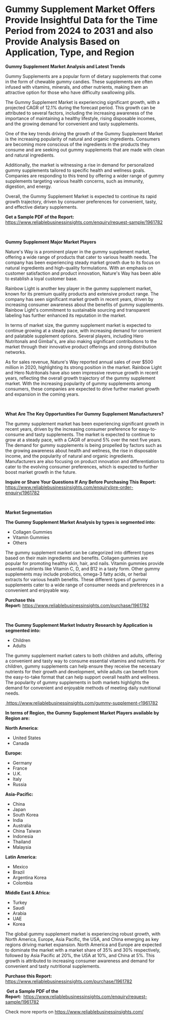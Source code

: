 <p><h1>Gummy Supplement Market Offers Provide Insightful Data for the Time Period from 2024 to 2031 and also Provide Analysis Based on Application, Type, and Region</h1></p><p><strong>Gummy Supplement Market Analysis and Latest Trends</strong></p>
<p><p>Gummy Supplements are a popular form of dietary supplements that come in the form of chewable gummy candies. These supplements are often infused with vitamins, minerals, and other nutrients, making them an attractive option for those who have difficulty swallowing pills.</p><p>The Gummy Supplement Market is experiencing significant growth, with a projected CAGR of 12.1% during the forecast period. This growth can be attributed to several factors, including the increasing awareness of the importance of maintaining a healthy lifestyle, rising disposable incomes, and the growing demand for convenient and tasty supplements.</p><p>One of the key trends driving the growth of the Gummy Supplement Market is the increasing popularity of natural and organic ingredients. Consumers are becoming more conscious of the ingredients in the products they consume and are seeking out gummy supplements that are made with clean and natural ingredients.</p><p>Additionally, the market is witnessing a rise in demand for personalized gummy supplements tailored to specific health and wellness goals. Companies are responding to this trend by offering a wider range of gummy supplements targeting various health concerns, such as immunity, digestion, and energy.</p><p>Overall, the Gummy Supplement Market is expected to continue its rapid growth trajectory, driven by consumer preferences for convenient, tasty, and effective dietary supplements.</p></p>
<p><strong>Get a Sample PDF of the Report:&nbsp;</strong> <a href="https://www.reliablebusinessinsights.com/enquiry/request-sample/1961782">https://www.reliablebusinessinsights.com/enquiry/request-sample/1961782</a></p>
<p>&nbsp;</p>
<p><strong>Gummy Supplement Major Market Players</strong></p>
<p><p>Nature's Way is a prominent player in the gummy supplement market, offering a wide range of products that cater to various health needs. The company has been experiencing steady market growth due to its focus on natural ingredients and high-quality formulations. With an emphasis on customer satisfaction and product innovation, Nature's Way has been able to establish a loyal customer base.</p><p>Rainbow Light is another key player in the gummy supplement market, known for its premium quality products and extensive product range. The company has seen significant market growth in recent years, driven by increasing consumer awareness about the benefits of gummy supplements. Rainbow Light's commitment to sustainable sourcing and transparent labeling has further enhanced its reputation in the market.</p><p>In terms of market size, the gummy supplement market is expected to continue growing at a steady pace, with increasing demand for convenient and palatable supplement options. Several players, including Hero Nutritonals and Gimbal's, are also making significant contributions to the market through their innovative product offerings and strong distribution networks.</p><p>As for sales revenue, Nature's Way reported annual sales of over $500 million in 2020, highlighting its strong position in the market. Rainbow Light and Hero Nutritonals have also seen impressive revenue growth in recent years, reflecting the overall growth trajectory of the gummy supplement market. With the increasing popularity of gummy supplements among consumers, these companies are expected to drive further market growth and expansion in the coming years.</p></p>
<p>&nbsp;</p>
<p><strong>What Are The Key Opportunities For Gummy Supplement Manufacturers?</strong></p>
<p><p>The gummy supplement market has been experiencing significant growth in recent years, driven by the increasing consumer preference for easy-to-consume and tasty supplements. The market is expected to continue to grow at a steady pace, with a CAGR of around 5% over the next five years. The demand for gummy supplements is being propelled by factors such as the growing awareness about health and wellness, the rise in disposable income, and the popularity of natural and organic ingredients. Manufacturers are also focusing on product innovation and differentiation to cater to the evolving consumer preferences, which is expected to further boost market growth in the future.</p></p>
<p><strong>Inquire or Share Your Questions If Any Before Purchasing This Report:</strong> <a href="https://www.reliablebusinessinsights.com/enquiry/pre-order-enquiry/1961782">https://www.reliablebusinessinsights.com/enquiry/pre-order-enquiry/1961782</a></p>
<p>&nbsp;</p>
<p><strong>Market Segmentation</strong></p>
<p><strong>The Gummy Supplement Market Analysis by types is segmented into:</strong></p>
<p><ul><li>Collagen Gummies</li><li>Vitamin Gummies</li><li>Others</li></ul></p>
<p><p>The gummy supplement market can be categorized into different types based on their main ingredients and benefits. Collagen gummies are popular for promoting healthy skin, hair, and nails. Vitamin gummies provide essential nutrients like Vitamin C, D, and B12 in a tasty form. Other gummy supplements may include probiotics, omega-3 fatty acids, or herbal extracts for various health benefits. These different types of gummy supplements cater to a wide range of consumer needs and preferences in a convenient and enjoyable way.</p></p>
<p><strong>Purchase this Report:&nbsp;</strong><a href="https://www.reliablebusinessinsights.com/purchase/1961782">https://www.reliablebusinessinsights.com/purchase/1961782</a></p>
<p>&nbsp;</p>
<p><strong>The Gummy Supplement Market Industry Research by Application is segmented into:</strong></p>
<p><ul><li>Children</li><li>Adults</li></ul></p>
<p><p>The gummy supplement market caters to both children and adults, offering a convenient and tasty way to consume essential vitamins and nutrients. For children, gummy supplements can help ensure they receive the necessary nutrients for their growth and development, while adults can benefit from the easy-to-take format that can help support overall health and wellness. The popularity of gummy supplements in both markets highlights the demand for convenient and enjoyable methods of meeting daily nutritional needs.</p></p>
<p><a href="https://www.reliablebusinessinsights.com/gummy-supplement-r1961782">&nbsp;https://www.reliablebusinessinsights.com/gummy-supplement-r1961782</a></p>
<p><strong>In terms of Region, the Gummy Supplement Market Players available by Region are:</strong></p>
<p>
    <p> <strong> North America: </strong>
        <ul>
            <li>United States</li>
            <li>Canada</li>
        </ul>
        </p> 
    <p> <strong> Europe: </strong>
        <ul>
            <li>Germany</li>
            <li>France</li>
            <li>U.K.</li>
            <li>Italy</li>
            <li>Russia</li>
        </ul>
        </p> 
    <p> <strong> Asia-Pacific: </strong>
        <ul>
            <li>China</li>
            <li>Japan</li>
            <li>South Korea</li>
            <li>India</li>
            <li>Australia</li>
            <li>China Taiwan</li>
            <li>Indonesia</li>
            <li>Thailand</li>
            <li>Malaysia</li>
        </ul>
        </p> 
    <p> <strong> Latin America: </strong>
        <ul>
            <li>Mexico</li>
            <li>Brazil</li>
            <li>Argentina Korea</li>
            <li>Colombia</li>
        </ul>
        </p> 
    <p> <strong> Middle East & Africa: </strong>
        <ul>
            <li>Turkey</li>
            <li>Saudi</li>
            <li>Arabia</li>
            <li>UAE</li>
            <li>Korea</li>
        </ul>
    </p>
    </p>
<p><p>The global gummy supplement market is experiencing robust growth, with North America, Europe, Asia Pacific, the USA, and China emerging as key regions driving market expansion. North America and Europe are expected to dominate the market with a market share of 35% and 30% respectively, followed by Asia Pacific at 20%, the USA at 10%, and China at 5%. This growth is attributed to increasing consumer awareness and demand for convenient and tasty nutritional supplements.</p></p>
<p><strong>Purchase this Report: </strong><a href="https://www.reliablebusinessinsights.com/purchase/1961782">https://www.reliablebusinessinsights.com/purchase/1961782</a></p>
<p>&nbsp;<strong>Get a Sample PDF of the Report:&nbsp;&nbsp;</strong><a href="https://www.reliablebusinessinsights.com/enquiry/request-sample/1961782">https://www.reliablebusinessinsights.com/enquiry/request-sample/1961782</a></p>
<p><strong></strong></p>
<p>Check more reports on <a href="https://www.reliablebusinessinsights.com/">https://www.reliablebusinessinsights.com/</a></p>